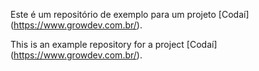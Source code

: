 Este é um repositório de exemplo para um projeto [Codaí] (https://www.growdev.com.br/).

This is an example repository for a project [Codaí] (https://www.growdev.com.br/).
